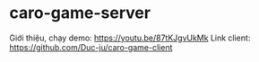 # caro-game-server
Giới thiệu, chạy demo: https://youtu.be/87tKJgvUkMk Link client: https://github.com/Duc-ju/caro-game-client
